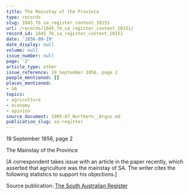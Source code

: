 ```yaml
---
title: The Mainstay of the Province
type: records
slug: 1845_76_sa_register_content_10151
url: /records/1845_76_sa_register_content_10151/
record_id: 1845_76_sa_register_content_10151
date: '1856-09-19'
date_display: null
volume: null
issue_number: null
page: '2'
article_type: other
issue_reference: 19 September 1856, page 2
people_mentioned: []
places_mentioned:
- SA
topics:
- agriculture
- economy
- opinion
source_document: 1985-87_Northern__Argus.md
publication_slug: sa-register
---
```


19 September 1856, page 2

The Mainstay of the Province

[A correspondent takes issue with an article in the paper recently, which asserted that agriculture was the mainstay of SA.  The writer cites the following statistics to support his objections.]

Source publication: [The South Australian Register](/publications/sa-register/)
